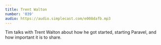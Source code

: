 ```yaml
---
title: Trent Walton
number: '039'
audio: https://audio.simplecast.com/e008dafb.mp3
---
```

Tim talks with Trent Walton about how he got started, starting Paravel, and how important it is to share.
